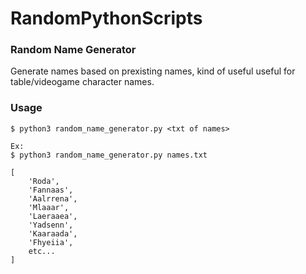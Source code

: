 # RandomPythonScripts

### Random Name Generator
Generate names based on prexisting names, kind of useful useful for table/videogame character names.

### Usage
    $ python3 random_name_generator.py <txt of names>

    Ex:
    $ python3 random_name_generator.py names.txt
    
    [
        'Roda',
        'Fannaas',
        'Aalrrena',
        'Mlaaar',
        'Laeraaea',
        'Yadsenn',
        'Kaaraada',
        'Fhyeiia',
        etc...
    ]

